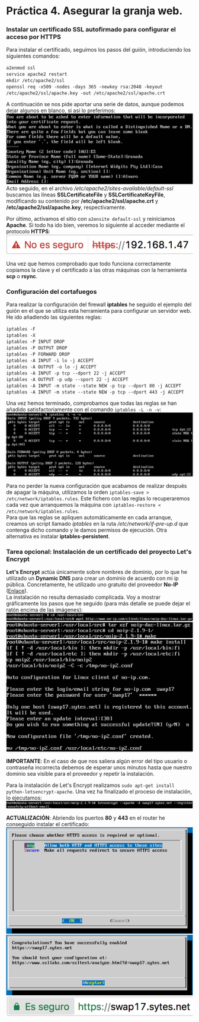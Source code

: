 # Práctica 4. Asegurar la granja web.

### Instalar un certificado SSL autofirmado para configurar el acceso por HTTPS
Para instalar el certificado, seguimos los pasos del guión, introduciendo los siguientes comandos:  

`a2enmod ssl`  
`service apache2 restart`  
`mkdir /etc/apache2/ssl`  
`openssl req -x509 -nodes -days 365 -newkey rsa:2048 -keyout /etc/apache2/ssl/apache.key -out /etc/apache2/ssl/apache.crt`  

A continuación se nos pide aportar una serie de datos, aunque podemos dejar algunos en blanco, si así lo preferimos:  
![Captura1](Imagenes/Captura1.png "Rellenamos los campos para el certificado con la información requerida")  
Acto seguido, en el archivo */etc/apache2/sites-available/default-ssl* buscamos las líneas **SSLCertificateFile** y **SSLCertificateKeyFile**, modificando su contenido por **/etc/apache2/ssl/apache.crt** y **/etc/apache2/ssl/apache.key**, respectivamente.  

Por último, activamos el sitio con `a2ensite default-ssl` y reiniciamos **Apache**. Si todo ha ido bien, veremos lo siguiente al acceder mediante el protocolo **HTTPS**:  
![Captura2](Imagenes/Captura2.png "El navegador nos advierte que la conexión no es segura, puesto que el certificado está autofirmado")  

Una vez que hemos comprobado que todo funciona correctamente copiamos la clave y el certificado a las otras máquinas con la herramienta **scp** o **rsync**.

### Configuración del cortafuegos
Para realizar la configuración del firewall **iptables** he seguido el ejemplo del guión en el que se utiliza esta herramienta para configurar un servidor web. He ido añadiendo las siguientes reglas:  

`iptables -F`  
`iptables -X`  
`iptables -P INPUT DROP`  
`iptables -P OUTPUT DROP`  
`iptables -P FORWARD DROP`  
`iptables -A INPUT -i lo -j ACCEPT`  
`iptables -A OUTPUT -o lo -j ACCEPT`  
`iptables -A INPUT -p tcp --dport 22 -j ACCEPT`  
`iptables -A OUTPUT -p udp --sport 22 -j ACCEPT`  
`iptables -A INPUT -m state --state NEW -p tcp --dport 80 -j ACCEPT`  
`iptables -A INPUT -m state --state NEW -p tcp --dport 443 -j ACCEPT`  

Una vez hemos terminado, comprobamos que todas las reglas se han añadido satisfactoriamente con el comando `iptables -L -n -v`:  
![Captura3](Imagenes/Captura3.png "Resultado de ejecutar el comando iptables -L -n -v")  

Para no perder la nueva configuración que acabamos de realizar después de apagar la máquina, utilizamos la orden `iptables-save > /etc/network/iptables.rules`. Este fichero con las reglas lo recuperaremos cada vez que arranquemos la máquina con `iptables-restore < /etc/network/iptables.rules`.  
Para que las reglas se apliquen automáticamente en cada arranque, creamos un script llamado *iptables* en la ruta */etc/network/if-pre-up.d* que contenga dicho comando y le damos permisos de ejecución. Otra alternativa es instalar **iptables-persistent**.  

### Tarea opcional: Instalación de un certificado del proyecto Let's Encrypt
**Let's Encrypt** actúa únicamente sobre nombres de dominio, por lo que he utilizado un **Dynamic DNS** para crear un dominio de acuerdo con mi ip pública. Concretamente, he utilizado uno gratuito del proveedor **No-IP** ([Enlace](https://www.noip.com)).  
La instalación no resulta demasiado complicada. Voy a mostrar gráficamente los pasos que he seguido (para más detalle se puede dejar el ratón encima de las imágenes):  
![Captura4](Imagenes/Captura4.png "Nos movemos a la ruta /usr/local/src y obtenemos el archivo comprimido de la web de No-IP")  
![Captura5](Imagenes/Captura5.png "Descomprimimos el archivo comprimido, nos desplazamos a la nueva carpeta y ejecutamos el makefile")  
![Captura6](Imagenes/Captura6.png "Realizamos make install y se nos pedirá nuestro nombre de usuario y contraseña de No-IP (debemos de habernos registrado previamente). Acto seguido, introducimos el intervalo de actualización y si queremos ejecutar algo cuando esto pase.")  

**IMPORTANTE**: En el caso de que nos saliera algún error del tipo usuario o contraseña incorrecta debemos de esperar unos minutos hasta que nuestro dominio sea visible para el proveedor y repetir la instalación.  

Para la instalación de Let's Encrypt realizamos `sudo apt-get install python-letsencrypt-apache`. Una vez ha finalizado el proceso de instalación, lo ejecutamos:  
![Captura7](Imagenes/Captura7.png "Utilizamos la opción --register-unsafely-without-email para no tener que introducir un email")  

**ACTUALIZACIÓN**: Abriendo los puertos **80** y **443** en el router he conseguido instalar el certificado:  
![Captura8](Imagenes/Captura8.png "Seleccionamos el modo fácil para poder acceder mediante HTTP y HTTPS")  
![Captura9](Imagenes/Captura9.png "El mensaje nos indica que el certificado se ha instalado con éxito")  
![Captura10](Imagenes/Captura10.png "En el navegador ya sí que nos aparece que la conexión es segura")
